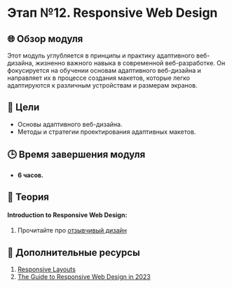 # Этап №12. Responsive Web Design 

## 🌐 Обзор модуля

Этот модуль углубляется в принципы и практику адаптивного веб-дизайна, жизненно важного навыка в современной веб-разработке. Он фокусируется на обучении основам адаптивного веб-дизайна и направляет их в процессе создания макетов, которые легко адаптируются к различным устройствам и размерам экранов.

## 🎯 Цели

- Основы адаптивного веб-дизайна.
- Методы и стратегии проектирования адаптивных макетов.

## 🕒 Время завершения модуля

- **6 часов.**

## 📖 Теория

#### **Introduction to Responsive Web Design**:

1. Прочитайте про [отзывчивый дизайн](https://developer.mozilla.org/ru/docs/Learn/CSS/CSS_layout/Responsive_Design)

## 📘 Дополнительные ресурсы

1. [Responsive Layouts](https://css-tricks.com/responsive-layouts-fewer-media-queries/)
2. [The Guide to Responsive Web Design in 2023](https://webflow.com/blog/responsive-web-design)